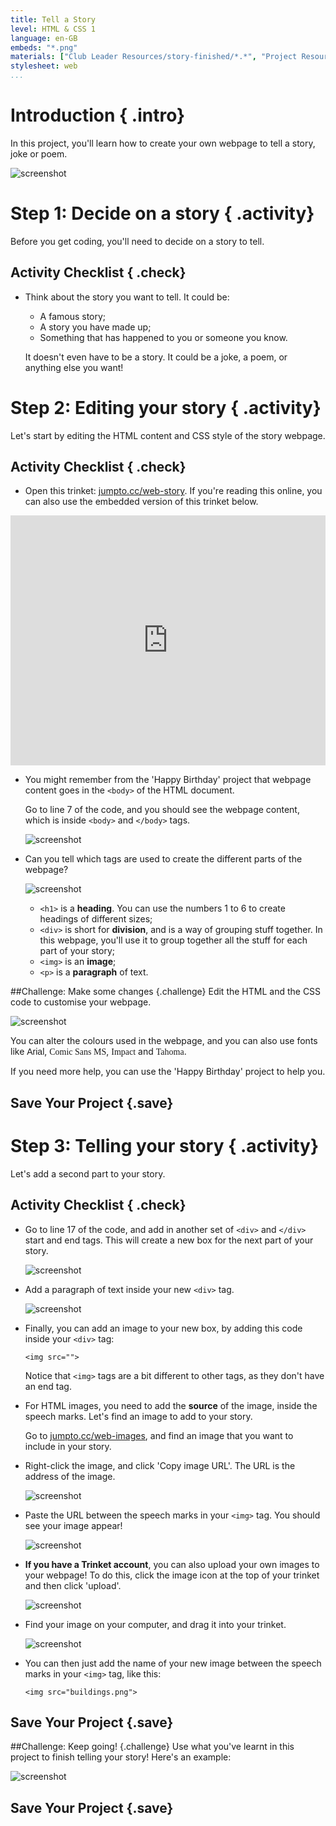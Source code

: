 ```yaml
---
title: Tell a Story
level: HTML & CSS 1
language: en-GB
embeds: "*.png"
materials: ["Club Leader Resources/story-finished/*.*", "Project Resources/story/*.*", "Project Resources/template/*.*"]
stylesheet: web
...
```


# Introduction { .intro}

In this project, you'll learn how to create your own webpage to tell a story, joke or poem.

![screenshot](story-final.png)

# Step 1: Decide on a story { .activity}

Before you get coding, you'll need to decide on a story to tell.

## Activity Checklist { .check}

+ Think about the story you want to tell. It could be:
	+ A famous story;
	+ A story you have made up;
	+ Something that has happened to you or someone you know.

	It doesn't even have to be a story. It could be a joke, a poem, or anything else you want!

# Step 2: Editing your story { .activity}

Let's start by editing the HTML content and CSS style of the story webpage.

## Activity Checklist { .check}

+ Open this trinket: <a href="http://jumpto.cc/web-story" target="_blank">jumpto.cc/web-story</a>. If you're reading this online, you can also use the embedded version of this trinket below.

<div class="trinket">
	<iframe src="https://trinket.io/embed/html/8083cfebb3" width="100%" height="400" frameborder="0" marginwidth="0" marginheight="0" allowfullscreen>
	</iframe>
</div>

+ You might remember from the 'Happy Birthday' project that webpage content goes in the `<body>` of the HTML document.

	Go to line 7 of the code, and you should see the webpage content, which is inside `<body>` and `</body>` tags.

	![screenshot](story-html.png)

+ Can you tell which tags are used to create the different parts of the webpage?

	![screenshot](story-elements.png)

	+ `<h1>` is a __heading__. You can use the numbers 1 to 6 to create headings of different sizes;
	+ `<div>` is short for __division__, and is a way of grouping stuff together. In this webpage, you'll use it to group together all the stuff for each part of your story;
	+ `<img>` is an __image__;
	+ `<p>` is a __paragraph__ of text.

##Challenge: Make some changes {.challenge}
Edit the HTML and the CSS code to customise your webpage.

![screenshot](story-changes.png)

You can alter the colours used in the webpage, and you can also use fonts like <span style="font-family: Arial;">Arial</span>, <span style="font-family: Comic Sans MS;">Comic Sans MS</span>, <span style="font-family: Impact;">Impact</span> and <span style="font-family: Tahoma;">Tahoma</span>.

If you need more help, you can use the 'Happy Birthday' project to help you.

## Save Your Project {.save}

# Step 3: Telling your story { .activity}

Let's add a second part to your story.

## Activity Checklist { .check}

+ Go to line 17 of the code, and add in another set of `<div>` and `</div>` start and end tags. This will create a new box for the next part of your story.

	![screenshot](story-div.png)

+ Add a paragraph of text inside your new `<div>` tag.

	![screenshot](story-paragraph.png)

+ Finally, you can add an image to your new box, by adding this code inside your `<div>` tag:

	```
	<img src="">
	```

	Notice that `<img>` tags are a bit different to other tags, as they don't have an end tag.

+ For HTML images, you need to add the __source__ of the image, inside the speech marks. Let's find an image to add to your story.

	Go to <a href="http://jumpto.cc/web-images" target="_blank">jumpto.cc/web-images</a>, and find an image that you want to include in your story.

+ Right-click the image, and click 'Copy image URL'. The URL is the address of the image.

	![screenshot](story-url.png)

+ Paste the URL between the speech marks in your `<img>` tag. You should see your image appear!

	![screenshot](story-image.png)

+ __If you have a Trinket account__, you can also upload your own images to your webpage! To do this, click the image icon at the top of your trinket and then click 'upload'.

	![screenshot](story-upload.png)

+ Find your image on your computer, and drag it into your trinket.

	![screenshot](story-drag.png)

+ You can then just add the name of your new image between the speech marks in your `<img>` tag, like this:

	```
	<img src="buildings.png">
	```

## Save Your Project {.save}

##Challenge: Keep going! {.challenge}
Use what you've learnt in this project to finish telling your story! Here's an example:

![screenshot](story-final.png)

## Save Your Project {.save}